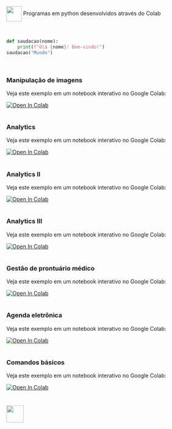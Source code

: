 <img align="center" heigt="30" width="40" src="https://cdn.jsdelivr.net/gh/devicons/devicon/icons/python/python-original.svg" /> 
Programas em python desenvolvidos através do Colab

&nbsp;

```python
def saudacao(nome):
    print(f"Olá {nome}! Bem-vindo!")
saudacao("Mundo")
```
&nbsp;

### Manipulação de imagens

Veja este exemplo em um notebook interativo no Google Colab:

[![Open In Colab](https://colab.research.google.com/assets/colab-badge.svg)](Manipulação_de_imagens.ipynb)

#

### Analytics

Veja este exemplo em um notebook interativo no Google Colab:

[![Open In Colab](https://colab.research.google.com/assets/colab-badge.svg)](Analytics.ipynb)

#

### Analytics II

Veja este exemplo em um notebook interativo no Google Colab:

[![Open In Colab](https://colab.research.google.com/assets/colab-badge.svg)](Analytics_II.ipynb)

#

### Analytics III

Veja este exemplo em um notebook interativo no Google Colab:

[![Open In Colab](https://colab.research.google.com/assets/colab-badge.svg)](Analytics_III.ipynb)

#

### Gestão de prontuário médico

Veja este exemplo em um notebook interativo no Google Colab:

[![Open In Colab](https://colab.research.google.com/assets/colab-badge.svg)](https://github.com/gihcout/python/blob/main/Gest%C3%A3o%20de%20prontu%C3%A1rio.ipynb)

#

### Agenda eletrônica

Veja este exemplo em um notebook interativo no Google Colab:

[![Open In Colab](https://colab.research.google.com/assets/colab-badge.svg)](Agenda.ipynb)

#

### Comandos básicos

Veja este exemplo em um notebook interativo no Google Colab:

[![Open In Colab](https://colab.research.google.com/assets/colab-badge.svg)](https://github.com/gihcout/python/blob/main/Comandos%20b%C3%A1sicos.ipynb)

#

[<img width="45" src="https://github.com/gihcout/arduino/assets/112673878/a25404ac-e2a0-4e53-9f31-3a55b0bdfebc" />](https://github.com/gihcout)
